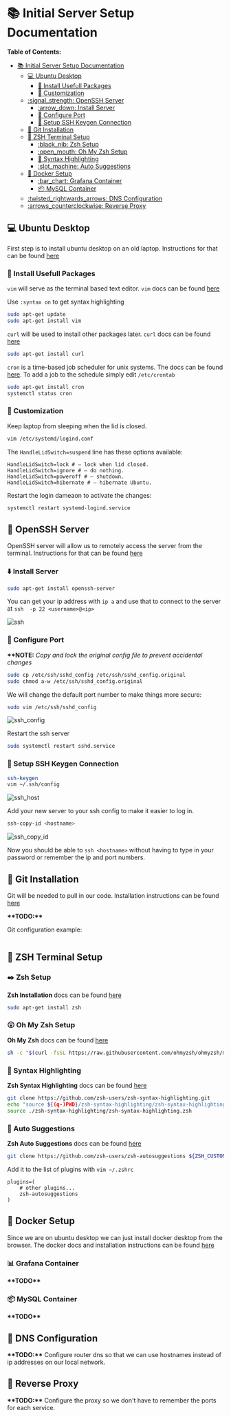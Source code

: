 # :books: Initial Server Setup Documentation

**Table of Contents:**
- [:books: Initial Server Setup Documentation](#books-initial-server-setup-documentation)
  - [:computer: Ubuntu Desktop](#computer-ubuntu-desktop)
    - [:memo: Install Usefull Packages](#memo-install-usefull-packages)
    - [:art: Customization](#art-customization)
  - [:signal\_strength: OpenSSH Server](#signal_strength-openssh-server)
    - [:arrow\_down: Install Server](#arrow_down-install-server)
    - [:wrench: Configure Port](#wrench-configure-port)
    - [:key: Setup SSH Keygen Connection](#key-setup-ssh-keygen-connection)
  - [:seedling: Git Installation](#seedling-git-installation)
  - [:rainbow: ZSH Terminal Setup](#rainbow-zsh-terminal-setup)
    - [:black\_nib: Zsh Setup](#black_nib-zsh-setup)
    - [:open\_mouth: Oh My Zsh Setup](#open_mouth-oh-my-zsh-setup)
    - [:flashlight: Syntax Highlighting](#flashlight-syntax-highlighting)
    - [:slot\_machine: Auto Suggestions](#slot_machine-auto-suggestions)
  - [:dolphin: Docker Setup](#dolphin-docker-setup)
    - [:bar\_chart: Grafana Container](#bar_chart-grafana-container)
    - [:package: MySQL Container](#package-mysql-container)
  - [:twisted\_rightwards\_arrows: DNS Configuration](#twisted_rightwards_arrows-dns-configuration)
  - [:arrows\_counterclockwise: Reverse Proxy](#arrows_counterclockwise-reverse-proxy)

## :computer: Ubuntu Desktop

First step is to install ubuntu desktop on an old laptop. Instructions for that can be found [here](https://ubuntu.com/tutorials/install-ubuntu-desktop#1-overview)

### :memo: Install Usefull Packages

`vim` will serve as the terminal based text editor. `vim` docs can be found [here](https://www.tutorialspoint.com/vim/vim_installation_and_configuration.htm)

Use `:syntax on` to get syntax highlighting

```bash
sudo apt-get update 
sudo apt-get install vim
```

`curl` will be used to install other packages later. `curl` docs can be found [here](https://curl.se/)

```bash
sudo apt-get install curl
```

`cron` is a time-based job scheduler for unix systems. The docs can be found [here](https://help.ubuntu.com/community/CronHowto). To add a job to the schedule simply edit `/etc/crontab`

```bash
sudo apt-get install cron
systemctl status cron
```

### :art: Customization

Keep laptop from sleeping when the lid is closed.

```bash
vim /etc/systemd/logind.conf
```

The `HandleLidSwitch=suspend` line has these options available:

```vim
HandleLidSwitch=lock # – lock when lid closed.
HandleLidSwitch=ignore # – do nothing.
HandleLidSwitch=poweroff # – shutdown.
HandleLidSwitch=hibernate # – hibernate Ubuntu.
```

Restart the login dameaon to activate the changes:

```bash
systemctl restart systemd-logind.service
```

## :signal_strength: OpenSSH Server

OpenSSH server will allow us to remotely access the server from the terminal. Instructions for that can be found [here](https://ubuntu.com/server/docs/service-openssh)

### :arrow_down: Install Server

```bash
sudo apt-get install openssh-server
```

You can get your ip address with `ip a` and use that to connect to the server at `ssh  -p 22 <username>@<ip>`

![ssh](assets/ssh.png "ssh")

### :wrench: Configure Port

**\*\*NOTE:** *Copy and lock the original config file to prevent accidental changes*
```bash
sudo cp /etc/ssh/sshd_config /etc/ssh/sshd_config.original
sudo chmod a-w /etc/ssh/sshd_config.original
```

We will change the default port number to make things more secure:

```bash
sudo vim /etc/ssh/sshd_config
```

![ssh_config](assets/ssh_config.png "ssh_config")

Restart the ssh server

```bash
sudo systemctl restart sshd.service
```

### :key: Setup SSH Keygen Connection

```bash
ssh-keygen
vim ~/.ssh/config
```

![ssh_host](assets/ssh_host.png "ssh_host")

Add your new server to your ssh config to make it easier to log in.

```bash
ssh-copy-id <hostname>
```

![ssh_copy_id](assets/ssh_copy_id.png "ssh_copy_id")

Now you  should be able to `ssh <hostname>` without having to type in your password or remember the ip and port numbers.

## :seedling: Git Installation

Git will be needed to pull in our code. Installation instructions can be found [here](https://git-scm.com/book/en/v2/Getting-Started-Installing-Git)

**\*\*TODO:\*\***

Git configuration example:

```bash

```

## :rainbow: ZSH Terminal Setup

### :black_nib: Zsh Setup

**Zsh Installation** docs can be found [here](https://github.com/ohmyzsh/ohmyzsh/wiki/Installing-ZSH)

```bash
sudo apt-get install zsh
```

### :open_mouth: Oh My Zsh Setup

**Oh My Zsh** docs can be found [here](https://github.com/ohmyzsh/ohmyzsh/wiki)

```bash
sh -c "$(curl -fsSL https://raw.githubusercontent.com/ohmyzsh/ohmyzsh/master/tools/install.sh)"
```

### :flashlight: Syntax Highlighting

**Zsh Syntax Highlighting** docs can be found [here](https://github.com/zsh-users/zsh-syntax-highlighting/blob/master/INSTALL.md)

```bash
git clone https://github.com/zsh-users/zsh-syntax-highlighting.git
echo "source ${(q-)PWD}/zsh-syntax-highlighting/zsh-syntax-highlighting.zsh" >> ${ZDOTDIR:-$HOME}/.zshrc
source ./zsh-syntax-highlighting/zsh-syntax-highlighting.zsh
```

### :slot_machine: Auto Suggestions

**Zsh Auto Suggestions** docs can be found [here](https://github.com/zsh-users/zsh-autosuggestions/blob/master/INSTALL.md)

```bash
git clone https://github.com/zsh-users/zsh-autosuggestions ${ZSH_CUSTOM:-~/.oh-my-zsh/custom}/plugins/zsh-autosuggestions
```

Add it to the list of plugins with `vim ~/.zshrc`

```vim
plugins=( 
    # other plugins...
    zsh-autosuggestions
)
```

## :dolphin: Docker Setup

Since we are on ubuntu desktop we can just install docker desktop from the browser. The docker docs and installation instructions can be found [here](https://docs.docker.com/desktop/install/ubuntu/)

### :bar_chart: Grafana Container

**\*\*TODO\*\***

### :package: MySQL Container

**\*\*TODO\*\***

## :twisted_rightwards_arrows: DNS Configuration

**\*\*TODO:\*\*** Configure router dns so that we can use hostnames instead of ip addresses on our local network.

## :arrows_counterclockwise: Reverse Proxy

**\*\*TODO:\*\*** Configure the proxy so we don't have to remember the ports for each service.